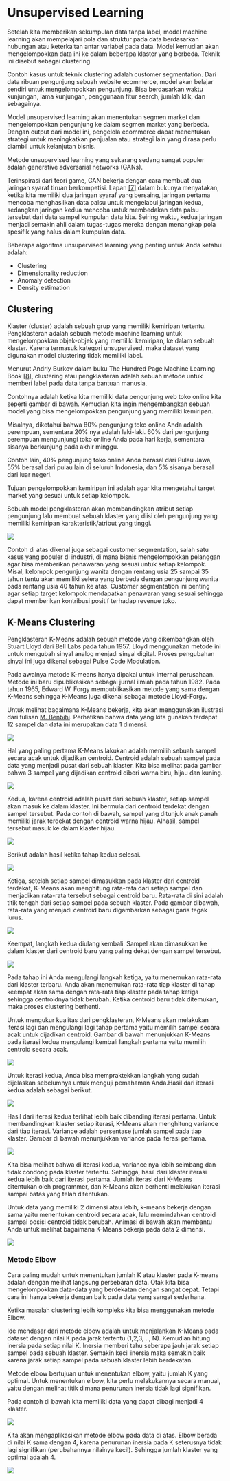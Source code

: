 # Unsupervised Learning

Setelah kita memberikan sekumpulan data tanpa label, model machine learning akan mempelajari pola dan struktur pada data berdasarkan hubungan atau keterkaitan antar variabel pada data. Model kemudian akan mengelompokkan data ini ke dalam beberapa klaster yang berbeda. Teknik ini disebut sebagai clustering. 

Contoh kasus untuk teknik clustering adalah customer segmentation. Dari data ribuan pengunjung sebuah website ecommerce, model akan belajar sendiri untuk mengelompokkan pengunjung. Bisa berdasarkan waktu kunjungan, lama kunjungan, penggunaan fitur search, jumlah klik, dan sebagainya.

Model unsupervised learning akan menentukan segmen market dan mengelompokkan pengunjung  ke dalam segmen market yang berbeda. Dengan output dari model ini, pengelola ecommerce dapat menentukan strategi untuk meningkatkan penjualan atau strategi lain yang dirasa perlu diambil untuk kelanjutan bisnis.

Metode unsupervised learning yang sekarang sedang sangat populer adalah generative adversarial networks (GANs).

Terinspirasi dari teori game, GAN bekerja dengan cara membuat dua jaringan syaraf tiruan berkompetisi. Lapan [[7]](https://github.com/fadhilhaka/Basic-Machine-Learning/tree/main/reference) dalam bukunya menyatakan, ketika kita memiliki dua jaringan syaraf yang bersaing, jaringan pertama mencoba menghasilkan data palsu untuk mengelabui jaringan kedua, sedangkan jaringan kedua mencoba untuk membedakan data palsu tersebut dari data sampel kumpulan data kita. Seiring waktu, kedua jaringan menjadi semakin ahli dalam tugas-tugas mereka dengan menangkap pola spesifik yang halus dalam kumpulan data.

Beberapa algoritma unsupervised learning yang penting untuk Anda ketahui adalah: 
* Clustering
* Dimensionality reduction
* Anomaly detection
* Density estimation

## Clustering

Klaster (cluster) adalah sebuah grup yang memiliki kemiripan tertentu. Pengklasteran adalah sebuah metode machine learning untuk mengelompokkan objek-objek yang memiliki kemiripan, ke dalam sebuah klaster. Karena termasuk kategori unsupervised, maka dataset yang digunakan model clustering tidak memiliki label.

Menurut Andriy Burkov dalam buku The Hundred Page Machine Learning Book [[8]](https://github.com/fadhilhaka/Basic-Machine-Learning/tree/main/reference), clustering atau pengklasteran adalah sebuah metode untuk memberi label pada data tanpa bantuan manusia.

Contohnya adalah ketika kita memiliki data pengunjung web toko online kita seperti gambar di bawah. Kemudian kita ingin mengembangkan sebuah model yang bisa mengelompokkan pengunjung yang memiliki kemiripan. 

Misalnya, diketahui bahwa 80% pengunjung toko online Anda adalah perempuan, sementara 20% nya adalah laki-laki. 60% dari pengunjung perempuan mengunjungi toko online Anda pada hari kerja, sementara sisanya berkunjung pada akhir minggu. 

Contoh lain, 40% pengunjung toko online Anda berasal dari Pulau Jawa, 55% berasal dari pulau lain di seluruh Indonesia, dan 5% sisanya berasal dari luar negeri.

Tujuan pengelompokkan kemiripan ini adalah agar kita mengetahui target market yang sesuai untuk setiap kelompok.

Sebuah model pengklasteran akan membandingkan atribut setiap pengunjung lalu membuat sebuah klaster yang diisi oleh pengunjung yang memiliki kemiripan karakteristik/atribut yang tinggi.

![](https://lh6.googleusercontent.com/P7b4PxAbbO3ycT9JKg8QG9SmT9cvwdYdHmZ4ltxU5TM-Gjh_rpQjZ1LQbnxm3f8Lozes-TrqpVKDPNQurvSctvlwlbSHp7CUYGcB_22SAV9dastTPLNK1SSD_6UydZIxbNuGUdnz)

Contoh di atas dikenal juga sebagai customer segmentation, salah satu kasus yang populer di industri, di mana bisnis mengelompokkan pelanggan agar bisa memberikan penawaran yang sesuai untuk setiap kelompok. Misal, kelompok pengunjung wanita dengan rentang usia 25 sampai 35 tahun tentu akan memiliki selera yang berbeda dengan pengunjung wanita pada rentang usia 40 tahun ke atas. Customer segmentation ini penting agar setiap target kelompok mendapatkan penawaran yang sesuai sehingga dapat memberikan kontribusi positif terhadap revenue toko.

## K-Means Clustering

Pengklasteran K-Means adalah sebuah metode yang dikembangkan oleh Stuart Lloyd dari Bell Labs pada tahun 1957. Lloyd menggunakan metode ini untuk mengubah sinyal analog menjadi sinyal digital. Proses pengubahan sinyal ini juga dikenal sebagai Pulse Code Modulation. 

Pada awalnya metode K-means hanya dipakai untuk internal perusahaan. Metode ini baru dipublikasikan sebagai jurnal ilmiah pada tahun 1982. Pada tahun 1965, Edward W. Forgy mempublikasikan metode yang sama dengan K-Means sehingga K-Means juga dikenal sebagai metode Lloyd-Forgy.

Untuk melihat bagaimana K-Means bekerja, kita akan menggunakan ilustrasi dari tulisan [M. Benbihi](https://www.astateofdata.com/machine-learning/k-means-cluster-k-means-clustering-how-it-works/). Perhatikan bahwa data yang kita gunakan terdapat 12 sampel dan data ini merupakan data 1 dimensi.

![](https://lh4.googleusercontent.com/be5__TLtf8KhUTKbLutm3t-fp3r6lo8VieRI626CpATV4Lrpd0bsCClFKwvzLdDWzGMeafxTJn2jCJdhu4KsRiYjbKZzekAVmWPVjjAi0DTXvXg0DTj0CKhFSVkEg7Z0iWGQvyAH)

Hal yang paling pertama K-Means lakukan adalah memilih sebuah sampel secara acak untuk dijadikan centroid. Centroid adalah sebuah sampel pada data yang menjadi pusat dari sebuah klaster. Kita bisa melihat pada gambar bahwa 3 sampel yang dijadikan centroid diberi warna biru, hijau dan kuning.

![](https://lh4.googleusercontent.com/PcS-np0CdgCoeQCjenA7oS3endrLKXR0OzLmzU7VmfKLtn2viiyOnjD0S-ldq9eWvhFGPp0lLu6W7-4k_WDOIe7Dxir2VUzxSinjfNg4wj2jtr0Y2Vpw-JlJU2eTyzrkuv1c-2JZ)

Kedua, karena centroid adalah pusat dari sebuah klaster, setiap sampel akan masuk ke dalam klaster. Ini bermula dari centroid terdekat dengan sampel tersebut. Pada contoh di bawah, sampel yang ditunjuk anak panah memiliki jarak terdekat dengan centroid warna hijau. Alhasil, sampel tersebut masuk ke dalam klaster hijau.

![](https://lh4.googleusercontent.com/iOfltf4GLLUsfu_RUn1x7uNB0BXBzyUmvxPsZgHBwpJVd-9NzFxC1WwmyHEVcK1rAk_oVY9-DTvJSoe7atTpB18CuExx_MliCZpDv4DTGl5yuoPPgxGna9ZbMzllxLDsqLzS29z3)

Berikut adalah hasil ketika tahap kedua selesai.

![](https://lh5.googleusercontent.com/zRSDWg4GPIzXowq8qkPagwOMleTFDBark9sJbngr1ggO-tE3fNUH2mT6cFDbopqPum1S1RdwTH_sRGV2ZWkOu9pSsp6fk1U8_wA-XcH0nykbmoqVv079fNdxIRV1fukLbkxglmpA)

Ketiga, setelah setiap sampel dimasukkan pada klaster dari centroid terdekat, K-Means akan menghitung rata-rata dari setiap sampel dan menjadikan rata-rata tersebut sebagai centroid baru. Rata-rata di sini adalah titik tengah dari setiap sampel pada sebuah klaster. Pada gambar dibawah, rata-rata yang menjadi centroid baru digambarkan sebagai garis tegak lurus.

![](https://lh3.googleusercontent.com/xy0D6H_5uXhrIL0qTmDYRYLgtrEA4tlb5K-YK7mzJCJD2VShHE9CDV67iQylf606kj3mFWNk0aZ6sCVEfhK1DcJiUnNv2ikZAElvLu3ekpNmvgUlW29-cmS0Pa8n7h7PbI1xpk7r)

Keempat, langkah kedua diulang kembali. Sampel akan dimasukkan ke dalam klaster dari centroid baru yang paling dekat dengan sampel tersebut.

![](https://lh6.googleusercontent.com/rmpskvblSaDTYhL2cbRTWAmoo0MUyUWpeCgQDKegCu-kCtdm2oNMwJcYEezw0VFwRPntD-pIMNAut9aThkS-nqnDlDo5wksWSdHyKwUgwEQVybGNhyyFh_MFBQ-apt7PDBlhBekO)

Pada tahap ini Anda mengulangi langkah ketiga, yaitu menemukan rata-rata dari klaster terbaru. Anda akan menemukan rata-rata tiap klaster di tahap keempat akan sama dengan rata-rata tiap klaster pada tahap ketiga sehingga centroidnya tidak berubah. Ketika centroid baru tidak ditemukan, maka proses clustering berhenti.

Untuk mengukur kualitas dari pengklasteran, K-Means akan melakukan iterasi lagi dan mengulangi lagi tahap pertama yaitu memilih sampel secara acak untuk dijadikan centroid. Gambar di bawah menunjukkan K-Means pada iterasi kedua mengulangi kembali langkah pertama yaitu memilih centroid secara acak.

![](https://lh3.googleusercontent.com/lA8YFNc0isWbiqeePo--qrZJ2E11OQBsNFeLyq0MoZUGHyKSBP15bc3V3lhd5cWN_ZI33q-dqCFMOTF7ClQRnHGIxSxen4HVITuhMqmqnpyOCaYiA72GDbJSGjIl6GuZ5yZYz1sz)

Untuk iterasi kedua, Anda bisa mempraktekkan langkah yang sudah dijelaskan sebelumnya untuk menguji pemahaman Anda.Hasil dari iterasi kedua adalah sebagai berikut.

![](https://lh3.googleusercontent.com/StQn_-TgNE9tXxD-lU8gMsFyElizpD1nTU9SWcPcn2_pkK05zYIVuJ27AwSPd-13Zn0ASW0aFfCgtxaDzDNSfoqBM1PemjVYIqx2_kzoTXEY11y09tzKZsjWn7HEI5dE90qD9-Js)

Hasil dari iterasi kedua terlihat lebih baik dibanding iterasi pertama. Untuk membandingkan klaster setiap iterasi, K-Means akan menghitung variance dari tiap iterasi. Variance adalah persentase jumlah sampel pada tiap klaster. Gambar di bawah menunjukkan variance pada iterasi pertama.

![](https://lh5.googleusercontent.com/tkjoNeRqAWfOR9balYTfe5FCB0zz3ZfVFohzAR__ydSycYhI-UNMIGxUBPsWtV2ZQZ8OAfLb-WQ1rEvNRoHxdzWxqQ06VXnLeiflMk99aoG4ON3XHM8Y6Kg3A1ymAWawbYP11kuq)

Kita bisa melihat bahwa di iterasi kedua, variance nya lebih seimbang dan tidak condong pada klaster tertentu. Sehingga, hasil dari klaster iterasi kedua lebih baik dari iterasi pertama. Jumlah iterasi dari K-Means ditentukan oleh programmer, dan K-Means akan berhenti melakukan iterasi sampai batas yang telah ditentukan.

Untuk data yang memiliki 2 dimensi atau lebih, k-means bekerja dengan sama yaitu menentukan centroid secara acak, lalu memindahkan centroid sampai posisi centroid tidak berubah. Animasi di bawah akan membantu Anda untuk melihat bagaimana K-Means bekerja pada data 2 dimensi.

![](https://lh3.googleusercontent.com/R7DC4KEuS9Lnv0457zCHYPxzDiR-IhFv6XlhEEl4kFtH7UpfOVEnefgpy_IsHoipW62I6idy_-8a1B0RA_fZ8oGcK_PQ470NgDC8FHc-_bPAn9tql8gh1pgbIFdaXi6_Vqz2moip)

### Metode Elbow

Cara paling mudah untuk menentukan jumlah K atau klaster pada K-means adalah dengan melihat langsung persebaran data. Otak kita bisa mengelompokkan data-data yang berdekatan dengan sangat cepat. Tetapi cara ini hanya bekerja dengan baik pada data yang sangat sederhana.

Ketika masalah clustering lebih kompleks kita bisa menggunakan metode Elbow.

Ide mendasar dari metode elbow adalah untuk menjalankan K-Means pada dataset dengan nilai K pada jarak tertentu (1,2,3, .., N). Kemudian hitung inersia pada setiap nilai K. Inersia memberi tahu seberapa jauh jarak setiap sampel pada sebuah klaster. Semakin kecil inersia maka semakin baik karena jarak setiap sampel pada sebuah klaster lebih berdekatan.

Metode elbow bertujuan untuk menentukan elbow, yaitu jumlah K yang optimal. Untuk menentukan elbow, kita perlu melakukannya secara manual, yaitu dengan melihat titik dimana penurunan inersia tidak lagi signifikan. 

Pada contoh di bawah kita memiliki data yang dapat dibagi menjadi 4 klaster. 

![](https://d17ivq9b7rppb3.cloudfront.net/original/academy/202101201401021fd247afd60d5456a02b536e99d3ebe7.png)

Kita akan mengaplikasikan metode elbow pada data di atas. Elbow berada di nilai K sama dengan 4, karena penurunan inersia pada K seterusnya tidak lagi signifikan (perubahannya nilainya kecil). Sehingga jumlah klaster yang optimal adalah 4.

![](https://lh5.googleusercontent.com/tZ1X0vxm68a6CeMzStvAaekfpV1Vz91uD3OfeYcN6nvhNLztG3kVkvwtX1xPoy_6EmDOji-pHib52AkFm-UyMR6buWIs618TrKBIUy5jR6e91WAs2I4Z_eCHemdiKiH4WfImosF3)